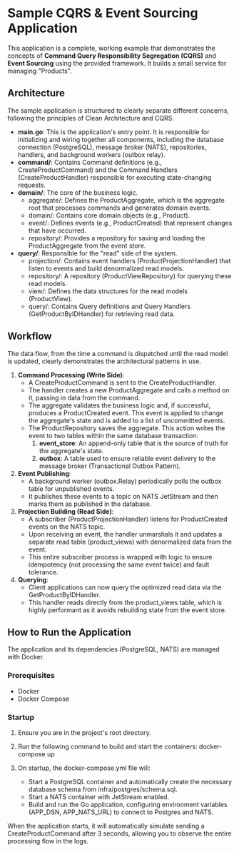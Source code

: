 # **Sample CQRS & Event Sourcing Application**

This application is a complete, working example that demonstrates the concepts of **Command Query Responsibility Segregation (CQRS)** and **Event Sourcing** using the provided framework. It builds a small service for managing "Products".

## **Architecture**

The sample application is structured to clearly separate different concerns, following the principles of Clean Architecture and CQRS.

* **main.go**: This is the application's entry point. It is responsible for initializing and wiring together all components, including the database connection (PostgreSQL), message broker (NATS), repositories, handlers, and background workers (outbox relay).
* **command/**: Contains Command definitions (e.g., CreateProductCommand) and the Command Handlers (CreateProductHandler) responsible for executing state-changing requests.
* **domain/**: The core of the business logic.
  * aggregate/: Defines the ProductAggregate, which is the aggregate root that processes commands and generates domain events.
  * domain/: Contains core domain objects (e.g., Product).
  * event/: Defines events (e.g., ProductCreated) that represent changes that have occurred.
  * repository/: Provides a repository for saving and loading the ProductAggregate from the event store.
* **query/**: Responsible for the "read" side of the system.
  * projection/: Contains event handlers (ProductProjectionHandler) that listen to events and build denormalized read models.
  * repository/: A repository (ProductViewRepository) for querying these read models.
  * view/: Defines the data structures for the read models (ProductView).
  * query/: Contains Query definitions and Query Handlers (GetProductByIDHandler) for retrieving read data.

## **Workflow**

The data flow, from the time a command is dispatched until the read model is updated, clearly demonstrates the architectural patterns in use.

1. **Command Processing (Write Side)**:
   * A CreateProductCommand is sent to the CreateProductHandler.
   * The handler creates a new ProductAggregate and calls a method on it, passing in data from the command.
   * The aggregate validates the business logic and, if successful, produces a ProductCreated event. This event is applied to change the aggregate's state and is added to a list of uncommitted events.
   * The ProductRepository saves the aggregate. This action writes the event to two tables within the same database transaction:
     1. **event\_store**: An append-only table that is the source of truth for the aggregate's state.
     2. **outbox**: A table used to ensure reliable event delivery to the message broker (Transactional Outbox Pattern).
2. **Event Publishing**:
   * A background worker (outbox.Relay) periodically polls the outbox table for unpublished events.
   * It publishes these events to a topic on NATS JetStream and then marks them as published in the database.
3. **Projection Building (Read Side)**:
   * A subscriber (ProductProjectionHandler) listens for ProductCreated events on the NATS topic.
   * Upon receiving an event, the handler unmarshals it and updates a separate read table (product\_views) with denormalized data from the event.
   * This entire subscriber process is wrapped with logic to ensure idempotency (not processing the same event twice) and fault tolerance.
4. **Querying**:
   * Client applications can now query the optimized read data via the GetProductByIDHandler.
   * This handler reads directly from the product\_views table, which is highly performant as it avoids rebuilding state from the event store.

## **How to Run the Application**

The application and its dependencies (PostgreSQL, NATS) are managed with Docker.

### **Prerequisites**

* Docker
* Docker Compose

### **Startup**

1. Ensure you are in the project's root directory.
2. Run the following command to build and start the containers:
   docker-compose up

3. On startup, the docker-compose.yml file will:
   * Start a PostgreSQL container and automatically create the necessary database schema from infra/postgres/schema.sql.
   * Start a NATS container with JetStream enabled.
   * Build and run the Go application, configuring environment variables (APP\_DSN, APP\_NATS\_URL) to connect to Postgres and NATS.

When the application starts, it will automatically simulate sending a CreateProductCommand after 3 seconds, allowing you to observe the entire processing flow in the logs.
